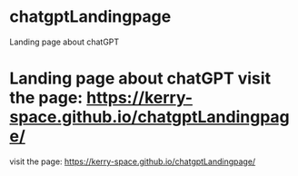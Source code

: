 # chatgptLandingpage
Landing page  about chatGPT

Landing page about chatGPT visit the page: https://kerry-space.github.io/chatgptLandingpage/
=======
visit the page: https://kerry-space.github.io/chatgptLandingpage/
